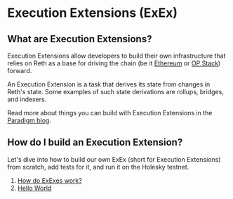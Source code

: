# Execution Extensions (ExEx)

## What are Execution Extensions?

Execution Extensions allow developers to build their own infrastructure that relies on Reth
as a base for driving the chain (be it [Ethereum](../../run/mainnet.md) or [OP Stack](../../run/optimism.md)) forward.

An Execution Extension is a task that derives its state from changes in Reth's state.
Some examples of such state derivations are rollups, bridges, and indexers.

Read more about things you can build with Execution Extensions in the [Paradigm blog](https://www.paradigm.xyz/2024/05/reth-exex).

## How do I build an Execution Extension?

Let's dive into how to build our own ExEx (short for Execution Extensions) from scratch, add tests for it,
and run it on the Holesky testnet.

1. [How do ExExes work?](./how-it-works.md)
1. [Hello World](./hello-world.md)
